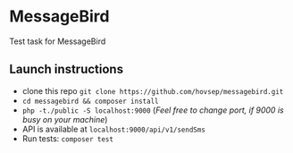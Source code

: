 # MessageBird
Test task for MessageBird


 ## Launch instructions
 - clone this repo `git clone https://github.com/hovsep/messagebird.git`
 - `cd messagebird && composer install`
 - `php -t./public -S localhost:9000` (*Feel free to change port, if 9000 is busy on your machine*)
 - API is available at `localhost:9000/api/v1/sendSms`
 - Run tests: `composer test`
 
 